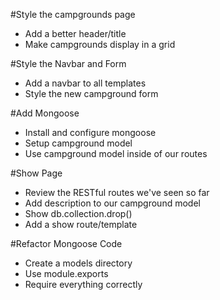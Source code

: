 #Style the campgrounds page

- Add a better header/title
- Make campgrounds display in a grid

#Style the Navbar and Form

- Add a navbar to all templates
- Style the new campground form

#Add Mongoose

- Install and configure mongoose
- Setup campground model
- Use campground model inside of our routes

#Show Page

- Review the RESTful routes we've seen so far
- Add description to our campground model
- Show db.collection.drop()
- Add a show route/template

#Refactor Mongoose Code

- Create a models directory
- Use module.exports
- Require everything correctly
